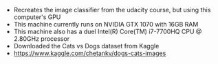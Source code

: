 - Recreates the image classifier from the udacity course, but using this computer's GPU
- This machine currently runs on NVIDIA GTX 1070 with 16GB RAM
- This machine also has a duel Intel(R) Core(TM) i7-7700HQ CPU @ 2.80GHz processor
- Downloaded the Cats vs Dogs dataset from Kaggle
- https://www.kaggle.com/chetankv/dogs-cats-images
